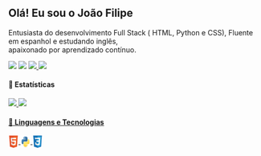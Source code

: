 ## Olá! Eu sou o João Filipe

<div class="bio">
  <p>Entusiasta do desenvolvimento Full Stack ( HTML,  Python e CSS), Fluente em espanhol e estudando inglês,<br>
    apaixonado por aprendizado contínuo. </p>
</div>

<div class="sociais">
  <a href="https://www.youtube.com/@Pudim_God_PvP" target="_blank"><img src="https://img.shields.io/badge/YouTube-FF0000?style=for-the-badge&logo=youtube&logoColor=white" target="_blank"></a>
  <a href="https://www.instagram.com/joao_fl_015/" target="_blank"><img src="https://img.shields.io/badge/-Instagram-%23E4405F?style=for-the-badge&logo=instagram&logoColor=white" target="_blank"></a>
  <a href="https://discord.com/channels/886368488631988244/997083821046497300" target="_blank"><img src="https://img.shields.io/badge/Discord-7289DA?style=for-the-badge&logo=discord&logoColor=white" target="_blank">
  </a> 
  <a href = "mailto:joaofilipeleandrodossantos9@mail.com"><img src="https://img.shields.io/badge/-Gmail-%23333?style=for-the-badge&logo=gmail&logoColor=white" target="_blank"></a>
</div>

<div class="estatistica">
  <h4>🤖 Estatísticas</h4>
  <a href="https://github.com/Filiple15">
  <img height="124em" src="https://github-readme-stats.vercel.app/api?username=Filiple15&show_icons=true&theme=gruvbox&include_all_commits=true&count_private=true"/>
  <img height="124em" src="https://github-readme-stats.vercel.app/api/top-langs/?username=Filiple15&layout=compact&langs_count=16&theme=gruvbox"/>
</div>
    

<div style="display: inline_block"; class="tecnologias">
  <h4>🤖 Linguagens e Tecnologias</h4>
  <img align="center" alt="Rafa-HTML" height="25" width="20" src="https://raw.githubusercontent.com/devicons/devicon/master/icons/html5/html5-original.svg">
  <img align="center" alt="Rafa-Python" height="25" width="20" src="https://raw.githubusercontent.com/devicons/devicon/master/icons/python/python-original.svg">
  <img align="center" alt="Rafa-CSS" height="25" width="20" src="https://raw.githubusercontent.com/devicons/devicon/master/icons/css3/css3-original.svg">
</div>
